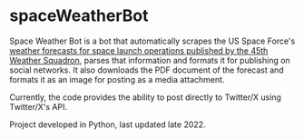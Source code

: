 # spaceWeatherBot

Space Weather Bot is a bot that automatically scrapes the US Space Force's [weather forecasts for space launch operations published by the 45th Weather Squadron](https://www.patrick.spaceforce.mil/About-Us/Weather/), parses that information and formats it for publishing on social networks. It also downloads the PDF document of the forecast and formats it as an image for posting as a media attachment.

Currently, the code provides the ability to post directly to Twitter/X using Twitter/X's API.

Project developed in Python, last updated late 2022.
